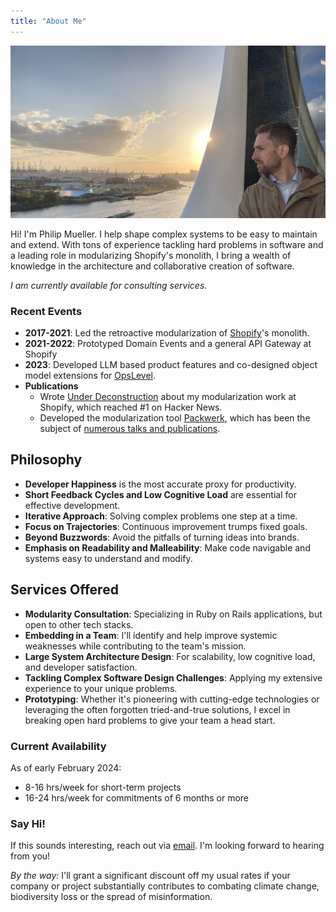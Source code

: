 ```yaml
---
title: "About Me"
---
```


![Looking into the sunset over the port of Hamburg, Germany](assets/about/header.jpg)

Hi! I'm Philip Mueller. I help shape complex systems to be easy to maintain and extend. With tons of experience tackling hard problems in software and a leading role in modularizing Shopify's monolith, I bring a wealth of knowledge in the architecture and collaborative creation of software.

*I am currently available for consulting services.*

### Recent Events

- **2017-2021**: Led the retroactive modularization of [Shopify](https://shopify.ca)'s monolith.
- **2021-2022**: Prototyped Domain Events and a general API Gateway at Shopify
- **2023**: Developed LLM based product features and co-designed object model extensions for [OpsLevel](https://opslevel.com).
- **Publications**
  - Wrote [Under Deconstruction](https://shopify.engineering/shopify-monolith) about my modularization work at Shopify, which reached #1 on Hacker News.
  - Developed the modularization tool [Packwerk](https://github.com/shopify/packwerk), which has been the subject of [numerous talks and publications](packwerk-publications.html).

## Philosophy

- **Developer Happiness** is the most accurate proxy for productivity.
- **Short Feedback Cycles and Low Cognitive Load** are essential for effective development.
- **Iterative Approach**: Solving complex problems one step at a time.
- **Focus on Trajectories**: Continuous improvement trumps fixed goals.
- **Beyond Buzzwords**: Avoid the pitfalls of turning ideas into brands.
- **Emphasis on Readability and Malleability**: Make code navigable and systems easy to understand and modify.

## Services Offered

- **Modularity Consultation**: Specializing in Ruby on Rails applications, but open to other tech stacks.
- **Embedding in a Team**: I'll identify and help improve systemic weaknesses while contributing to the team's mission.
- **Large System Architecture Design**: For scalability, low cognitive load, and developer satisfaction.
- **Tackling Complex Software Design Challenges**: Applying my extensive experience to your unique problems.
- **Prototyping**: Whether it's pioneering with cutting-edge technologies or leveraging the often forgotten tried-and-true solutions, I excel in breaking open hard problems to give your team a head start.

### Current Availability

As of early February 2024:

- 8-16 hrs/week for short-term projects
- 16-24 hrs/week for commitments of 6 months or more

### Say Hi!

If this sounds interesting, reach out via [email](mailto:services+homepage-about@simplexity.quest). I'm looking forward to hearing from you!

_By the way:_ I'll grant a significant discount off my usual rates if your company or project substantially contributes to combating climate change, biodiversity loss or the spread of misinformation.
